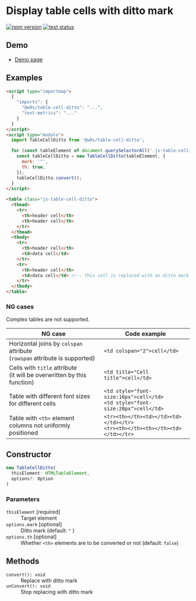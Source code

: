 # Display table cells with ditto mark

[![npm version](https://badge.fury.io/js/%40w0s%2Ftable-cell-ditto.svg)](https://www.npmjs.com/package/@w0s/table-cell-ditto)
[![test status](https://github.com/SaekiTominaga/frontend/actions/workflows/table-cell-ditto-test.yml/badge.svg)](https://github.com/SaekiTominaga/frontend/actions/workflows/table-cell-ditto-test.yml)

## Demo

- [Demo page](https://saekitominaga.github.io/frontend/packages/table-cell-ditto/demo/)

## Examples

```HTML
<script type="importmap">
  {
    "imports": {
      "@w0s/table-cell-ditto": "...",
      "text-metrics": "..."
    }
  }
</script>
<script type="module">
  import TableCellDitto from '@w0s/table-cell-ditto';

  for (const tableElement of document.querySelectorAll('.js-table-cell-ditto')) {
    const tableCellDitto = new TableCellDitto(tableElement, {
      mark: '"',
      th: true,
    });
    tableCellDitto.convert();
  }
</script>

<table class="js-table-cell-ditto">
  <thead>
    <tr>
      <th>header cell</th>
      <th>header cell</th>
    </tr>
  </thead>
  <tbody>
    <tr>
      <th>header cell</th>
      <td>data cell</td>
    </tr>
    <tr>
      <th>header cell</th>
      <td>data cell</td> <!-- This cell is replaced with an ditto mark -->
    </tr>
  </tbody>
</table>
```

### NG cases

Complex tables are not supported.

| NG case                                                                        | Code example                                                                      |
| ------------------------------------------------------------------------------ | --------------------------------------------------------------------------------- |
| Horizontal joins by `colspan` attribute<br/>(`rowspan` attribute is supported) | `<td colspan="2">cell</td>`                                                       |
| Cells with `title` attribute<br/>(it will be overwritten by this function)     | `<td title="Cell title">cell</td>`                                                |
| Table with different font sizes for different cells                            | `<td style="font-size:16px">cell</td>`<br/>`<td style="font-size:20px">cell</td>` |
| Table with `<th>` element columns not uniformly positioned                     | `<tr><th></th><td></td><td></td></tr>`<br/>`<tr><th></th><th></th><td></td></tr>` |

## Constructor

```TypeScript
new TableCellDitto(
  thisElement: HTMLTableElement,
  options?: Option
)
```

### Parameters

<dl>
<dt><code>thisElement</code> [required]</dt>
<dd>Target element</dd>
<dt><code>options.mark</code> [optional]</dt>
<dd>Ditto mark (default: <code>"</code> )</dd>
<dt><code>options.th</code> [optional]</dt>
<dd>Whether <code>&lt;th&gt;</code> elements are to be converted or not (default: <code>false</code>)</dd>
</dl>

## Methods

<dl>
<dt><code>convert(): void</code></dt>
<dd>Replace with ditto mark</dd>
<dt><code>unConvert(): void</code></dt>
<dd>Stop replacing with ditto mark</dd>
</dl>
